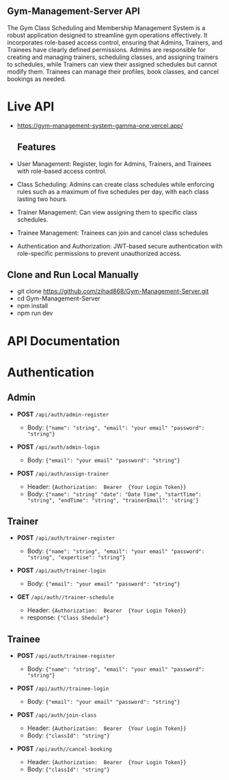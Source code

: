 ## Gym-Management-Server API
The Gym Class Scheduling and Membership Management System is a robust application designed to streamline gym operations effectively. It incorporates role-based access control, ensuring that Admins, Trainers, and Trainees have clearly defined permissions. Admins are responsible for creating and managing trainers, scheduling classes, and assigning trainers to schedules, while Trainers can view their assigned schedules but cannot modify them. Trainees can manage their profiles, book classes, and cancel bookings as needed.

#  Live API 
- https://gym-management-system-gamma-one.vercel.app/

  
  ## Features
- User Management: Register, login  for Admins, Trainers, and Trainees with role-based access control.
- Class Scheduling: Admins can create class schedules while enforcing rules such as a maximum of five schedules per day, with each class lasting two hours.
- Trainer Management: Can view assigning them to specific class schedules.
- Trainee Management: Trainees can join and cancel class schedules
- Authentication and Authorization: JWT-based secure authentication with role-specific permissions to prevent unauthorized access.

  

## Clone and Run Local Manually 
- git clone https://github.com/zihad868/Gym-Management-Server.git
- cd Gym-Management-Server
- npm install
- npm run dev


# API Documentation

# Authentication
## Admin
- **POST** `/api/auth/admin-register`
  - Body: `{"name": "string", "email": "your email" "password": "string"}`

- **POST** `/api/auth/admin-login`
  - Body: `{"email": "your email" "password": "string"}`

- **POST** `/api/auth/assign-trainer`
  - Header: `{Authorization:  Bearer  {Your Login Token}}`
  - Body: `{"name": "string" "date": "Date Time", "startTime": "string", "endTime": "string", "trainerEmail": 'string'}`


## Trainer
- **POST** `/api/auth/trainer-register`
  - Body: `{"name": "string", "email": "your email" "password": "string", "expertise": "string"}`

- **POST** `/api/auth/trainer-login`
  - Body: `{"email": "your email" "password": "string"}`                    


- **GET** `/api/auth//trainer-schedule`
  - Header: `{Authorization:  Bearer  {Your Login Token}}`
  - response:  `{"Class Shedule"}`
 
## Trainee
- **POST** `/api/auth/trainee-register`
  - Body: `{"name": "string", "email": "your email" "password": "string"}`

- **POST** `/api/auth//trainee-login`
  - Body: `{"email": "your email" "password": "string"}`
 
- **POST** `/api/auth/join-class`
  - Header: `{Authorization:  Bearer  {Your Login Token}}`
  - Body: `{"classId": "string"}`
 
- **POST** `/api/auth//cancel-booking`
  - Header: `{Authorization:  Bearer  {Your Login Token}}`
  - Body: `{"classId": "string"}`

